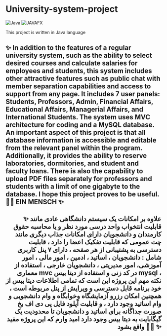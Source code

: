 # University-system-project

![Java](https://img.shields.io/badge/java-%23ED8B00.svg?style=for-the-badge&logo=openjdk&logoColor=white)   ![JAVAFX](https://img.shields.io/badge/javafx-%23FF0000.svg?style=for-the-badge&logo=javafx&logoColor=white) 

This project is written in Java language

<h2 align = "left">✨ In addition to the features of a regular university system, such as the ability to select desired courses and calculate salaries for employees and students, this system includes other attractive features such as public chat with member separation capabilities and access to support from any page. It includes 7 user panels: Students, Professors, Admin, Financial Affairs, Educational Affairs, Managerial Affairs, and International Students. The system uses MVC architecture for coding and a MySQL database. An important aspect of this project is that all database information is accessible and editable from the relevant panel within the program. Additionally, it provides the ability to reserve laboratories, dormitories, and student and faculty loans. There is also the capability to upload PDF files separately for professors and students with a limit of one gigabyte to the database. I hope this project proves to be useful.🤩🤍   EIN MENSCH   ✨

<h2 align = "right">✨ علاوه بر امکانات یک سیستم دانشگاهی عادی مانند قابلیت انتخواب واحد درسی مورد نظر و یا محاسبه حقوق کارمندان و دانشجویان دارای امکانات جذاب دیگری مانند چت عمومی که قابلیت تفکیک اعضا را دارد  ، قابلیت دسترسی به پشتیبانی از هر صفحه ، دارای ۷ پنل کاربری شامل : دانشجویان ، اساتید ، ادمین ، امور مالی ، امور آموزشی،  امور مدیریتی ، دانشجویان خارجی ، استفاده از معماری mvc در کد زنی و استفاده از دیتا بیس mysql ، نکته مهم این پروژه این است که تمامی اطلاعات دیتا بیس از خود برنامه قابل دسترسی و ویرایش از پنل مربوطه است ، همچنین امکان رزرو آزمایشگاه و‌خوابگاه و وام دانشجویی و وام اساتید وجود دارد ، و قابلیت آپلود فایل پی دی اف بخ صورت جداگانه برای اساتید و دانشجویان تا محدودیت یک گیگابایت به دیتا بیس وجود دارد امید وارم که این پروژه مفید واقع بشود 🤩🤍 ✨
